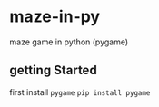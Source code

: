 # maze-in-py
maze game in python (pygame)

## getting Started
first install `pygame`
`pip install pygame`
